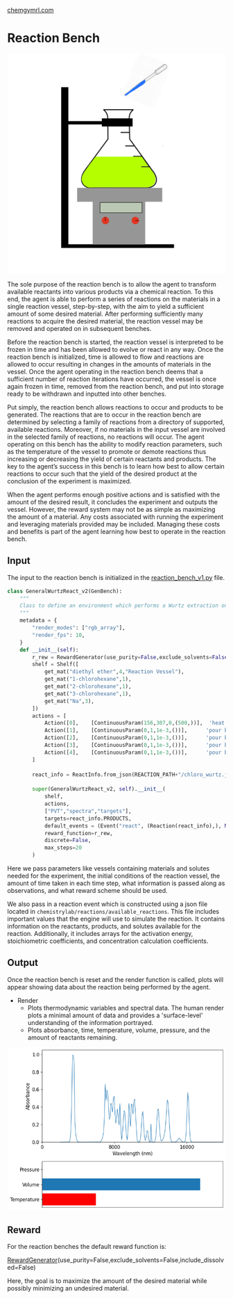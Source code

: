 [chemgymrl.com](https://chemgymrl.com/)

# Reaction Bench

<span style="display:block;text-align:center">![Reaction](tutorial_figures/reaction.png)

The sole purpose of the reaction bench is to allow the agent to transform available reactants into various products via a chemical reaction. To this end, the agent is able to perform a series of reactions on the materials in a single reaction vessel, step-by-step, with the aim to yield a sufficient amount of some desired material. After performing sufficiently many reactions to acquire the desired material, the reaction vessel may be removed and operated on in subsequent benches.

Before the reaction bench is started, the reaction vessel is interpreted to be frozen in time and has been allowed to evolve or react in any way. Once the reaction bench is initialized, time is allowed to flow and reactions are allowed to occur resulting in changes in the amounts of materials in the vessel. Once the agent operating in the reaction bench deems that a sufficient number of reaction iterations have occurred, the vessel is once again frozen in time, removed from the reaction bench, and put into storage ready to be withdrawn and inputted into other benches.

Put simply, the reaction bench allows reactions to occur and products to be generated. The reactions that are to occur in the reaction bench are determined by selecting a family of reactions from a directory of supported, available reactions. Moreover, if no materials in the input vessel are involved in the selected family of reactions, no reactions will occur. The agent operating on this bench has the ability to modify reaction parameters, such as the temperature of the vessel to promote or demote reactions thus increasing or decreasing the yield of certain reactants and products. The key to the agent’s success in this bench is to learn how best to allow certain reactions to occur such that the yield of the desired product at the conclusion of the experiment is maximized.

When the agent performs enough positive actions and is satisfied with the amount of the desired result, it concludes the experiment and outputs the vessel. However, the reward system may not be as simple as maximizing the amount of a material. Any costs associated with running the experiment and leveraging materials provided may be included. Managing these costs and benefits is part of the agent learning how best to operate in the reaction bench.

## Input

The input to the reaction bench is initialized in the [reaction_bench_v1.py](../_modules/chemistrylab/benches/reaction_bench.html#GeneralWurtzReact_v0) file. 

```python
class GeneralWurtzReact_v2(GenBench):
    """
    Class to define an environment which performs a Wurtz extraction on materials in a vessel.
    """
    metadata = {
        "render_modes": ["rgb_array"],
        "render_fps": 10,
    }
    def __init__(self):
        r_rew = RewardGenerator(use_purity=False,exclude_solvents=False,include_dissolved=False)
        shelf = Shelf([
            get_mat("diethyl ether",4,"Reaction Vessel"),
            get_mat("1-chlorohexane",1),
            get_mat("2-chlorohexane",1),
            get_mat("3-chlorohexane",1),
            get_mat("Na",3),
        ])
        actions = [
            Action([0],    [ContinuousParam(156,307,0,(500,))],  'heat contact',   [0],  0.01,  False),
            Action([1],    [ContinuousParam(0,1,1e-3,())],      'pour by percent',  [0],   0.01,   False),
            Action([2],    [ContinuousParam(0,1,1e-3,())],      'pour by percent',  [0],   0.01,   False),
            Action([3],    [ContinuousParam(0,1,1e-3,())],      'pour by percent',  [0],   0.01,   False),
            Action([4],    [ContinuousParam(0,1,1e-3,())],      'pour by percent',  [0],   0.01,   False),
        ]

        react_info = ReactInfo.from_json(REACTION_PATH+"/chloro_wurtz.json")
        
        super(GeneralWurtzReact_v2, self).__init__(
            shelf,
            actions,
            ["PVT","spectra","targets"],
            targets=react_info.PRODUCTS,
            default_events = (Event("react", (Reaction(react_info),), None),),
            reward_function=r_rew,
            discrete=False,
            max_steps=20
        )
```

Here we pass parameters like vessels containing materials and solutes needed for the experiment, the initial conditions of the reaction vessel, the amount of time taken in each time step, what information is passed along as observations, and what reward scheme should be used. 

We also pass in a reaction event which is constructed using a json file located in `chemistrylab/reactions/available_reactions`. This file includes important values that the engine will use to simulate the reaction. It contains information on the reactants, products, and solutes available for the reaction. Additionally, it includes arrays for the activation energy, stoichiometric coefficients, and concentration calculation coefficients. 

## Output

Once the reaction bench is reset and the render function is called, plots will appear showing data about the reaction 
being performed by the agent.

- Render
    - Plots thermodynamic variables and spectral data. The human render plots a minimal amount of data and provides a 
    'surface-level' understanding of the information portrayed.
    - Plots absorbance, time, temperature, volume, pressure, and the amount of reactants remaining.
  
![human render output](tutorial_figures/reaction/human_render_reaction.png)

## Reward
For the reaction benches the default reward function is:

[RewardGenerator](../chemistrylab.util.html#chemistrylab.util.reward.RewardGenerator)(use_purity=False,exclude_solvents=False,include_dissolved=False)

Here, the goal is to maximize the amount of the desired material while possibly minimizing an undesired material.
